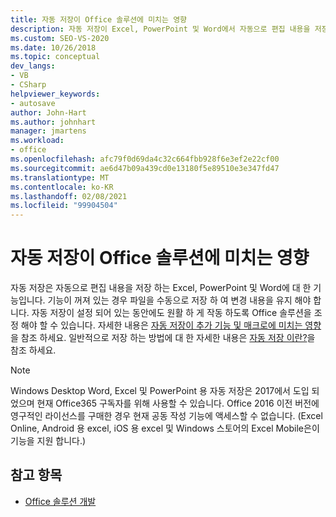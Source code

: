 ```yaml
---
title: 자동 저장이 Office 솔루션에 미치는 영향
description: 자동 저장이 Excel, PowerPoint 및 Word에서 자동으로 편집 내용을 저장 하는 기능을 자동으로 저장 하는 방법에 대해 알아봅니다.
ms.custom: SEO-VS-2020
ms.date: 10/26/2018
ms.topic: conceptual
dev_langs:
- VB
- CSharp
helpviewer_keywords:
- autosave
author: John-Hart
ms.author: johnhart
manager: jmartens
ms.workload:
- office
ms.openlocfilehash: afc79f0d69da4c32c664fbb928f6e3ef2e22cf00
ms.sourcegitcommit: ae6d47b09a439cd0e13180f5e89510e3e347fd47
ms.translationtype: MT
ms.contentlocale: ko-KR
ms.lasthandoff: 02/08/2021
ms.locfileid: "99904504"
---
```

# <a name="how-autosave-impacts-office-solutions"></a>자동 저장이 Office 솔루션에 미치는 영향

자동 저장은 자동으로 편집 내용을 저장 하는 Excel, PowerPoint 및 Word에 대 한 기능입니다. 기능이 꺼져 있는 경우 파일을 수동으로 저장 하 여 변경 내용을 유지 해야 합니다. 자동 저장이 설정 되어 있는 동안에도 원활 하 게 작동 하도록 Office 솔루션을 조정 해야 할 수 있습니다. 자세한 내용은 [자동 저장이 추가 기능 및 매크로에 미치는 영향](/office/vba/library-reference/concepts/how-autosave-impacts-addins-and-macros)을 참조 하세요. 일반적으로 저장 하는 방법에 대 한 자세한 내용은 [자동 저장 이란?](https://support.office.com/en-US/article/What-is-AutoSave-6d6bd723-ebfd-4e40-b5f6-ae6e8088f7a5)을 참조 하세요.

> [!NOTE]
> Windows Desktop Word, Excel 및 PowerPoint 용 자동 저장은 2017에서 도입 되었으며 현재 Office365 구독자를 위해 사용할 수 있습니다. Office 2016 이전 버전에 영구적인 라이선스를 구매한 경우 현재 공동 작성 기능에 액세스할 수 없습니다. (Excel Online, Android 용 excel, iOS 용 excel 및 Windows 스토어의 Excel Mobile은이 기능을 지원 합니다.)

## <a name="see-also"></a>참고 항목
- [Office 솔루션 개발](./developing-office-solutions.md)
